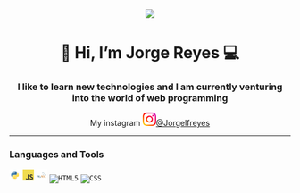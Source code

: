 <div align="center">
  <img src="https://media.giphy.com/media/qgQUggAC3Pfv687qPC/giphy.gif" width="200"/>
</div>
<h1 align="center">👋 Hi, I’m Jorge Reyes 💻</h1>
<h3 align="center">I like to learn new technologies and I am currently venturing into the world of web programming</h3>
<div align="center">My instagram
  <a href="https://www.instagram.com/jorgelfreyes">
    <img alt="Hargun | Instagram" width="24px" src="https://github.com/hargun79/hargun79/blob/master/Assets/Instagram.svg" />@Jorgelfreyes
  </a>
 </div> 

---

<div align="left">
  <h3>Languages and Tools</h3>
  <div align="left" >
    <code><img height="20" src="https://raw.githubusercontent.com/github/explore/80688e429a7d4ef2fca1e82350fe8e3517d3494d/topics/python/python.png"></code>
    <code><img height="20" src="https://raw.githubusercontent.com/github/explore/80688e429a7d4ef2fca1e82350fe8e3517d3494d/topics/javascript/javascript.png"></code>
    <code><img height="20" src="https://raw.githubusercontent.com/github/explore/80688e429a7d4ef2fca1e82350fe8e3517d3494d/topics/mysql/mysql.png"></code>
    <code><img title="HTML5" height="25" src="https://github.com/zumrudu-anka/zumrudu-anka/blob/master/images/html5.svg"></code>
    <code><img title="CSS" height="25" src="https://github.com/zumrudu-anka/zumrudu-anka/blob/master/images/css.svg"></code>
  </div>
</div>

  
<!---
JorgeLReyes/JorgeLReyes is a ✨ special ✨ repository because its `README.md` (this file) appears on your GitHub profile.
You can click the Preview link to take a look at your changes.
--->
